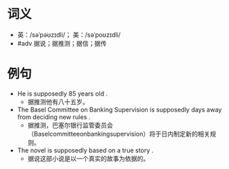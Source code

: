 # 词义
- 英：/səˈpəʊzɪdli/； 美：/səˈpoʊzɪdli/
- #adv 据说；据推测；据信；据传
# 例句
- He is supposedly 85 years old .
	- 据推测他有八十五岁。
- The Basel Committee on Banking Supervision is supposedly days away from deciding new rules .
	- 据推测，巴塞尔银行监管委员会（Baselcommitteeonbankingsupervision）将于日内制定新的相关规则。
- The novel is supposedly based on a true story .
	- 据说这部小说是以一个真实的故事为依据的。
